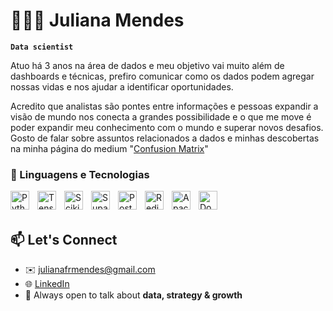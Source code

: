 # 👩🏻‍💻 Juliana Mendes

**`Data scientist`**

Atuo há 3 anos na área de dados e meu objetivo vai muito além de dashboards e técnicas, prefiro comunicar como os dados podem agregar nossas vidas e nos ajudar a identificar oportunidades. 

Acredito que analistas são pontes entre informações e pessoas expandir a visão de mundo nos conecta a grandes possibilidade e o que me move é poder expandir meu conhecimento com o mundo e superar novos desafios. Gosto de falar sobre assuntos relacionados a dados e minhas descobertas na minha página do medium "[Confusion Matrix](https://medium.com/@Confusion_Matrix)"


   
### 🤖 Linguagens e Tecnologias
<img 
    align="left" 
    alt="Python"
    title="Pyhton" 
    width="30px" 
    style="padding-right: 10px;" 
    src="https://cdn.jsdelivr.net/gh/devicons/devicon@latest/icons/python/python-original.svg"               
/>
<img 
    align="left" 
    alt="TensorFlow"
    title="TensorFlow" 
    width="30px" 
    style="padding-right: 10px;" 
    src="https://cdn.jsdelivr.net/gh/devicons/devicon@latest/icons/tensorflow/tensorflow-original.svg"          
/>
<img 
    align="left" 
    alt="Scikitlearn"
    title="Scikitlearn" 
    width="30px" 
    style="padding-right: 10px;" 
    src="https://cdn.jsdelivr.net/gh/devicons/devicon@latest/icons/scikitlearn/scikitlearn-original.svg"                
/>

<img 
    align="left" 
    alt="Supabase" 
    title="Supabase"
    width="30px" 
    style="padding-right: 10px;" 
    src="https://cdn.jsdelivr.net/gh/devicons/devicon@latest/icons/supabase/supabase-original.svg"
/>
<img 
    align="left" 
    alt="Postgres" 
    title="Postgres"
    width="30px" 
    style="padding-right: 10px;" 
    src="https://cdn.jsdelivr.net/gh/devicons/devicon@latest/icons/postgresql/postgresql-plain.svg"
/>
<img 
    align="left" 
    alt="Redis"
    title="Redis" 
    width="30px" 
    style="padding-right: 10px;" 
    src="https://cdn.jsdelivr.net/gh/devicons/devicon@latest/icons/redis/redis-plain-wordmark.svg"          
/>
<img 
    align="left" 
    alt="ApacheAirflow"
    title="ApacheAirflow" 
    width="30px" 
    style="padding-right: 10px;" 
    src="https://cdn.jsdelivr.net/gh/devicons/devicon@latest/icons/apacheairflow/apacheairflow-original-wordmark.svg"       
/>
<img 
    align="left" 
    alt="Docker" 
    title="Docker"
    width="30px" 
    style="padding-right: 10px;" 
    src="https://cdn.jsdelivr.net/gh/devicons/devicon@latest/icons/docker/docker-plain.svg"     
/>

<br/>
<br/>



## 📫 Let's Connect

- ✉️ julianafrmendes@gmail.com  
- 🌐 [LinkedIn]((https://www.linkedin.com/in/julianafrmendes/))  
- 🧠 Always open to talk about <strong>data, strategy & growth</strong>

</p>


